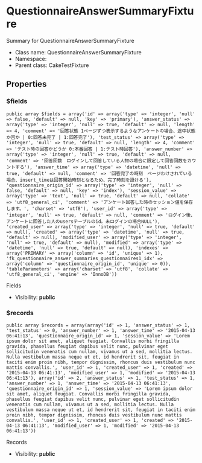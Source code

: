 QuestionnaireAnswerSummaryFixture
===============

Summary for QuestionnaireAnswerSummaryFixture




* Class name: QuestionnaireAnswerSummaryFixture
* Namespace: 
* Parent class: CakeTestFixture





Properties
----------


### $fields

    public array $fields = array('id' => array('type' => 'integer', 'null' => false, 'default' => null, 'key' => 'primary'), 'answer_status' => array('type' => 'integer', 'null' => true, 'default' => null, 'length' => 4, 'comment' => '回答状態 1ページずつ表示するようなアンケートの場合、途中状態か否か | 0:回答未完了 | 1:回答完了'), 'test_status' => array('type' => 'integer', 'null' => true, 'default' => null, 'length' => 4, 'comment' => 'テスト時の回答かどうか 0:本番回答 | 1:テスト時回答'), 'answer_number' => array('type' => 'integer', 'null' => true, 'default' => null, 'comment' => '回答回数　ログインして回答している人物の場合に限定して回答回数をカウントする'), 'answer_time' => array('type' => 'datetime', 'null' => true, 'default' => null, 'comment' => '回答完了の時刻　ページわけされている場合、insert_timeは回答開始時刻となるため、完了時刻を設ける'), 'questionnaire_origin_id' => array('type' => 'integer', 'null' => false, 'default' => null, 'key' => 'index'), 'session_value' => array('type' => 'text', 'null' => true, 'default' => null, 'collate' => 'utf8_general_ci', 'comment' => 'アンケート回答した時のセッション値を保存します。', 'charset' => 'utf8'), 'user_id' => array('type' => 'integer', 'null' => true, 'default' => null, 'comment' => 'ログイン後、アンケートに回答した人のusersテーブルのid。未ログインの場合NULL'), 'created_user' => array('type' => 'integer', 'null' => true, 'default' => null), 'created' => array('type' => 'datetime', 'null' => true, 'default' => null), 'modified_user' => array('type' => 'integer', 'null' => true, 'default' => null), 'modified' => array('type' => 'datetime', 'null' => true, 'default' => null), 'indexes' => array('PRIMARY' => array('column' => 'id', 'unique' => 1), 'fk_questionnaire_answer_summaries_questionnaires1_idx' => array('column' => 'questionnaire_origin_id', 'unique' => 0)), 'tableParameters' => array('charset' => 'utf8', 'collate' => 'utf8_general_ci', 'engine' => 'InnoDB'))

Fields



* Visibility: **public**


### $records

    public array $records = array(array('id' => 1, 'answer_status' => 1, 'test_status' => 0, 'answer_number' => 1, 'answer_time' => '2015-04-13 06:41:13', 'questionnaire_origin_id' => 1, 'session_value' => 'Lorem ipsum dolor sit amet, aliquet feugiat. Convallis morbi fringilla gravida, phasellus feugiat dapibus velit nunc, pulvinar eget sollicitudin venenatis cum nullam, vivamus ut a sed, mollitia lectus. Nulla vestibulum massa neque ut et, id hendrerit sit, feugiat in taciti enim proin nibh, tempor dignissim, rhoncus duis vestibulum nunc mattis convallis.', 'user_id' => 1, 'created_user' => 1, 'created' => '2015-04-13 06:41:13', 'modified_user' => 1, 'modified' => '2015-04-13 06:41:13'), array('id' => 2, 'answer_status' => 1, 'test_status' => 1, 'answer_number' => 1, 'answer_time' => '2015-04-13 06:41:13', 'questionnaire_origin_id' => 1, 'session_value' => 'Lorem ipsum dolor sit amet, aliquet feugiat. Convallis morbi fringilla gravida, phasellus feugiat dapibus velit nunc, pulvinar eget sollicitudin venenatis cum nullam, vivamus ut a sed, mollitia lectus. Nulla vestibulum massa neque ut et, id hendrerit sit, feugiat in taciti enim proin nibh, tempor dignissim, rhoncus duis vestibulum nunc mattis convallis.', 'user_id' => 1, 'created_user' => 1, 'created' => '2015-04-13 06:41:13', 'modified_user' => 1, 'modified' => '2015-04-13 06:41:13'))

Records



* Visibility: **public**



